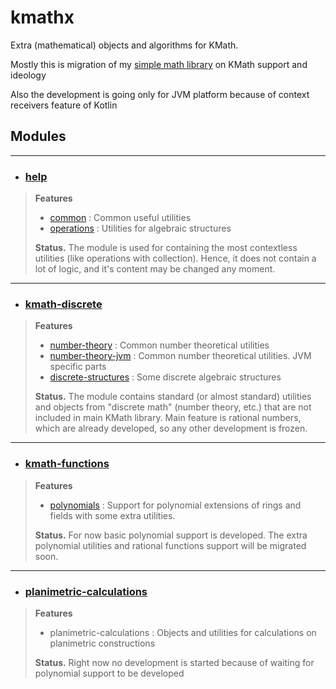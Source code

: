 # kmathx
Extra (mathematical) objects and algorithms for KMath.

Mostly this is migration of my [simple math library](https://github.com/lounres/kotlin-test/tree/master/src/main/kotlin/math)
on KMath support and ideology

Also the development is going only for JVM platform because of context receivers feature of Kotlin

## Modules

---

* ### [help](help)
>
> **Features**
> - [common](help/src/commonMain/kotlin/space/kscience/kmath/common) : Common useful utilities
> - [operations](help/src/jvmMain/kotlin/space/kscience/kmath/operations) : Utilities for algebraic structures
> 
> **Status.**
> The module is used for containing the most contextless utilities (like operations with collection). Hence, it
> does not contain a lot of logic, and it's content may be changed any moment.

---

* ### [kmath-discrete](help)
>
> **Features**
> - [number-theory](kmath-discrete/src/commonMain/kotlin/space/kscience/kmath/numberTheory) : Common number theoretical utilities
> - [number-theory-jvm](kmath-discrete/src/jvmMain/kotlin/space/kscience/kmath/numberTheory) : Common number theoretical utilities. JVM specific parts
> - [discrete-structures](kmath-discrete/src/jvmMain/kotlin/space/kscience/kmath/operations) : Some discrete algebraic structures
>
> **Status.**
> The module contains standard (or almost standard) utilities and objects from "discrete math" (number theory, etc.)
> that are not included in main KMath library. Main feature is rational numbers, which are already developed,
> so any other development is frozen.

---

* ### [kmath-functions](help)
>
> **Features**
> - [polynomials](kmath-functions/src/jvmMain/kotlin/space/kscience/kmath/functions) : Support for polynomial extensions
>   of rings and fields with some extra utilities.
>
> **Status.**
> For now basic polynomial support is developed. The extra polynomial utilities and rational functions support will be
> migrated soon.

---

* ### [planimetric-calculations](help)
>
> **Features**
> - planimetric-calculations : Objects and utilities for calculations on planimetric constructions
>
> **Status.**
> Right now no development is started because of waiting for polynomial support to be developed